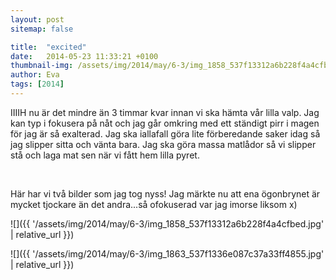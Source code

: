 ```yaml
---
layout: post
sitemap: false

title:  "excited"
date:   2014-05-23 11:33:21 +0100
thumbnail-img: /assets/img/2014/may/6-3/img_1858_537f13312a6b228f4a4cfbed.jpg
author: Eva
tags: [2014]
---
```


IIIIH nu är det mindre än 3 timmar kvar innan vi ska hämta vår lilla valp. Jag kan typ i fokusera på nåt och jag går omkring med ett ständigt pirr i magen för jag är så exalterad. Jag ska iallafall göra lite förberedande saker idag så jag slipper sitta och vänta bara. Jag ska göra massa matlådor så vi slipper stå och laga mat sen när vi fått hem lilla pyret.




 




Här har vi två bilder som jag tog nyss! Jag märkte nu att ena ögonbrynet är mycket tjockare än det andra...så ofokuserad var jag imorse liksom x)

![]({{ '/assets/img/2014/may/6-3/img_1858_537f13312a6b228f4a4cfbed.jpg'  | relative_url }})

![]({{ '/assets/img/2014/may/6-3/img_1863_537f1336e087c37a33ff4855.jpg'  | relative_url }})

